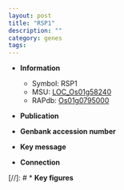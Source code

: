 ```yaml
---
layout: post
title: "RSP1"
description: ""
category: genes
tags: 
---
```


* **Information**  
    + Symbol: RSP1  
    + MSU: [LOC_Os01g58240](http://rice.uga.edu/cgi-bin/ORF_infopage.cgi?orf=LOC_Os01g58240)  
    + RAPdb: [Os01g0795000](http://rapdb.dna.affrc.go.jp/viewer/gbrowse_details/irgsp1?name=Os01g0795000)  

* **Publication**  

* **Genbank accession number**  

* **Key message**  

* **Connection**  

[//]: # * **Key figures**  


